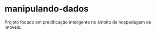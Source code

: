# manipulando-dados
Projeto focado em precificação inteligente no âmbito de hospedagem de imóveis. 
